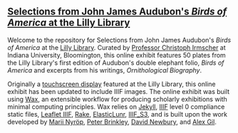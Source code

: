 ## [Selections from John James Audubon's _Birds of America_ at the Lilly Library](https://ericayhayes.github.io/audubon)

Welcome to the repository for Selections from John James Audubon's _Birds of America_ at the [Lilly Library](http://www.indiana.edu/~liblilly/). Curated by [Professor Christoph Irmscher](https://english.indiana.edu/about/faculty/irmscher-christoph.html) at Indiana University, Bloomington, this online exhibit features 50 plates from the Lilly Library's first edition of Audubon's double elephant folio, _Birds of America_ and excerpts from his writings, _Ornithological Biography_.  

Originally a [touchscreen display](http://eyhayes.com/audubon/) featured at the Lilly Library, this online exhibit has been updated to include IIIF images. The online exhibit was built using [Wax](https://minicomp.github.io/wiki/#/wax/?id=top), an extensible workflow for producing scholarly exhibitions with minimal computing principles. Wax relies on [Jekyll](https://jekyllrb.com/), [IIIF](http://iiif.io/) level 0 compliance static files, [Leaflet IIIF](https://github.com/mejackreed/Leaflet-IIIF), [Rake](https://ruby.github.io/rake/), [ElasticLunr](http://elasticlunr.com/), [IIIF_S3](https://github.com/cmoa/iiif_s3), and is built upon the work developed by [Marii Nyröp](http://marii.info/), [Peter Brinkley](https://github.com/pbinkley), [David Newbury](https://github.com/workergnome), and [Alex Gil](https://github.com/elotroalex). 



